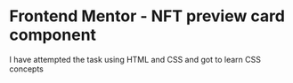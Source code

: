 # Frontend Mentor - NFT preview card component

I have attempted the task using HTML and CSS and got to learn CSS concepts
